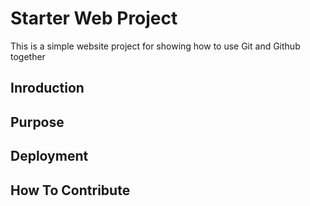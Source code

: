 # Starter Web Project

This is a simple website project for showing how to use Git and Github together

## Inroduction

## Purpose

## Deployment

## How To Contribute



